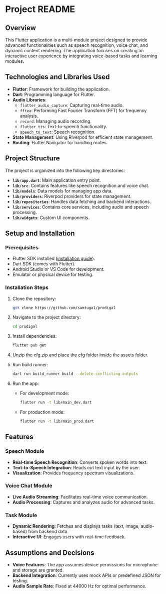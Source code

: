 # Project README

## Overview
This Flutter application is a multi-module project designed to provide advanced functionalities such as speech recognition, voice chat, and dynamic content rendering. The application focuses on creating an interactive user experience by integrating voice-based tasks and learning modules.

## Technologies and Libraries Used
- **Flutter**: Framework for building the application.
- **Dart**: Programming language for Flutter.
- **Audio Libraries**:
  - `flutter_audio_capture`: Capturing real-time audio.
  - `fftea`: Performing Fast Fourier Transform (FFT) for frequency analysis.
  - `record`: Managing audio recording.
  - `flutter_tts`: Text-to-speech functionality.
  - `speech_to_text`: Speech recognition.
- **State Management**: Using Riverpod for efficient state management.
- **Routing**: Flutter Navigator for handling routes.

## Project Structure
The project is organized into the following key directories:

- **`lib/app.dart`**: Main application entry point.
- **`lib/src`**: Contains features like speech recognition and voice chat.
- **`lib/models`**: Data models for managing app data.
- **`lib/providers`**: Riverpod providers for state management.
- **`lib/repositories`**: Handles data fetching and backend interactions.
- **`lib/services`**: Contains core services, including audio and speech processing.
- **`lib/widgets`**: Custom UI components.

## Setup and Installation

### Prerequisites
- Flutter SDK installed ([installation guide](https://flutter.dev/docs/get-started/install)).
- Dart SDK (comes with Flutter).
- Android Studio or VS Code for development.
- Emulator or physical device for testing.

### Installation Steps
1. Clone the repository:
   ```bash
   git clone https://github.com/samtuga1/prodigal
   ```

2. Navigate to the project directory:
   ```bash
   cd prodigal
   ```

3. Install dependencies:
   ```bash
   flutter pub get
   ```

4. Unzip the cfg.zip and place the cfg folder inside the assets folder.

5. Run build runner:
   ```bash
   dart run build_runner build --delete-conflicting-outputs
   ```

6. Run the app:
   - For development mode:
     ```bash
     flutter run -t lib/main_dev.dart
     ```
   - For production mode:
     ```bash
     flutter run -t lib/main_prod.dart
     ```

## Features

### Speech Module
- **Real-time Speech Recognition**: Converts spoken words into text.
- **Text-to-Speech Integration**: Reads out text input by the user.
- **Visualization**: Provides frequency spectrum visualizations.

### Voice Chat Module
- **Live Audio Streaming**: Facilitates real-time voice communication.
- **Audio Processing**: Captures and analyzes audio for advanced tasks.

### Task Module
- **Dynamic Rendering**: Fetches and displays tasks (text, image, audio-based) from backend data.
- **Interactive UI**: Engages users with real-time feedback.

## Assumptions and Decisions
- **Voice Features**: The app assumes device permissions for microphone and storage are granted.
- **Backend Integration**: Currently uses mock APIs or predefined JSON for testing.
- **Audio Sample Rate**: Fixed at 44000 Hz for optimal performance.
